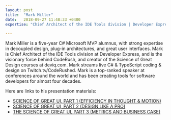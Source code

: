 ```yaml
---
layout: post
title:  "Mark Miller"
date:   2018-09-27 11:48:33 +0400
expertise: "Chief Architect of the IDE Tools division | Developer Express"

---
```


Mark Miller is a five-year C# Microsoft MVP alumnus, with strong expertise in decoupled design, plug-in architectures, and great user interfaces. Mark is Chief Architect of the IDE Tools division at Developer Express, and is the visionary force behind CodeRush, and creator of the Science of Great Design courses at deviq.com. Mark streams live C# & TypeScript coding & design on Twitch.tv/CodeRushed. Mark is a top-ranked speaker at conferences around the world and has been creating tools for software developers for almost four decades.

Here are links to his presentation materials:

- [SCIENCE OF GREAT UI, PART 1 (EFFICIENCY IN THOUGHT & MOTION)](https://devintxcontent.blob.core.windows.net/showcontent/Speaker%20Presentations%20Spring%202019/SGUI%20-%20Part%201%20-%20Efficiency%20in%20Thought%20%26%20Motion.pdf)
- [SCIENCE OF GREAT UI, PART 2 (DESIGN LIKE A PRO)](https://devintxcontent.blob.core.windows.net/showcontent/Speaker%20Presentations%20Spring%202019/SGUI%20-%20Part%201%20-%20Efficiency%20in%20Thought%20%26%20Motion.pdf)
- [THE SCIENCE OF GREAT UI, PART 3 (METRICS AND BUSINESS CASE)](https://devintxcontent.blob.core.windows.net/showcontent/Speaker%20Presentations%20Spring%202019/SGUI%20-%20Part%203%20-%20Metrics%20%26%20Business%20Case%20-%20Slide%20Notes.pdf)
